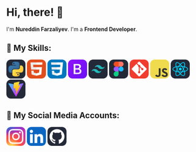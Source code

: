 # Hi, there! 👋
I'm **Nureddin Farzaliyev**. I'm a **Frontend Developer**.



## 🔵 My Skills: <br>
<img src="https://github.com/tandpfun/skill-icons/blob/main/icons/Python-Dark.svg" height="50" width="50"/> <img src="https://github.com/tandpfun/skill-icons/blob/main/icons/HTML.svg" height="50" width="50"/> <img src="https://github.com/tandpfun/skill-icons/blob/main/icons/CSS.svg" height="50" width="50"/> <img src="https://github.com/tandpfun/skill-icons/blob/main/icons/Bootstrap.svg" height="50" width="50"/> <img src="https://github.com/tandpfun/skill-icons/blob/main/icons/TailwindCSS-Dark.svg" height="50" width="50"/> <img src="https://github.com/tandpfun/skill-icons/blob/main/icons/Figma-Dark.svg" height="50" width="50"/> <img src="https://github.com/tandpfun/skill-icons/blob/main/icons/Git.svg" height="50" width="50"/> <img src="https://github.com/tandpfun/skill-icons/blob/main/icons/JavaScript.svg" height="50" width="50"/> <img src="https://github.com/tandpfun/skill-icons/blob/main/icons/React-Dark.svg" height="50" width="50"/> <img src="https://github.com/tandpfun/skill-icons/blob/main/icons/Vite-Dark.svg" height="50" width="50"/>

## 🔵 My Social Media Accounts:
<a href="https://www.instagram.com/nureddinfarzaliyev/"><img src="https://github.com/tandpfun/skill-icons/blob/main/icons/Instagram.svg" height="50" width="50"/></a> <a href="https://www.linkedin.com/in/nureddin-farzaliyev-4a05b6254/"><img src="https://github.com/tandpfun/skill-icons/blob/main/icons/LinkedIn.svg" height="50" width="50"/></a> <a href="https://github.com/nureddinfarzaliyev"><img src="https://github.com/tandpfun/skill-icons/blob/main/icons/Github-Dark.svg" height="50" width="50"/></a>
